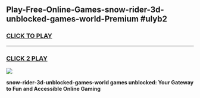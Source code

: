 
## Play-Free-Online-Games-snow-rider-3d-unblocked-games-world-Premium #ulyb2
<h3>
<a href="https://premium.freeplayer.one?title=snow-rider-3d-unblocked-games-world&ref=8M">CLICK TO PLAY</a></h3>
<hr>

<h3>
<a href="https://premium.freeplayer.one?title=snow-rider-3d-unblocked-games-world&ref=8M">CLICK 2 PLAY</a>
  
</h3>

<a href="https://premium.freeplayer.one?title=snow-rider-3d-unblocked-games-world&ref=8M"><img src="https://clearcache.store/games.png"></a>


**snow-rider-3d-unblocked-games-world games unblocked: Your Gateway to Fun and Accessible Online Gaming**
